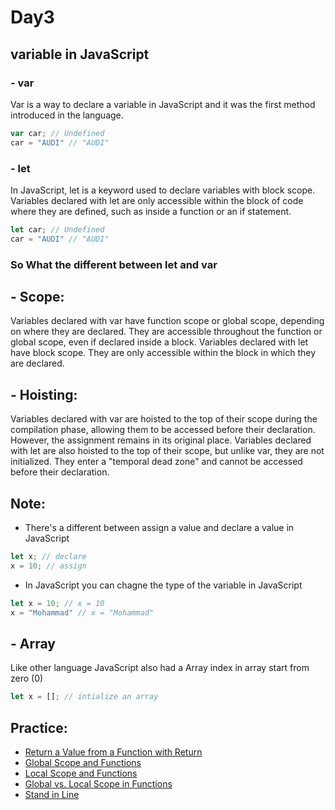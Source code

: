 # Day3

## variable in JavaScript

### - var 
Var is a way to declare a variable in JavaScript and it was the first method introduced in the language.
``` javascript
var car; // Undefined
car = "AUDI" // "AUDI"
```
### - let

In JavaScript, let is a keyword used to declare variables with block scope. Variables declared with let are only accessible within the block of code where they are defined, such as inside a function or an if statement.
``` javascript
let car; // Undefined
car = "AUDI" // "AUDI"
```
### So What the different between let and var

## - Scope:

Variables declared with var have function scope or global scope, depending on where they are declared. They are accessible throughout the function or global scope, even if declared inside a block.
Variables declared with let have block scope. They are only accessible within the block in which they are declared.
## - Hoisting:

Variables declared with var are hoisted to the top of their scope during the compilation phase, allowing them to be accessed before their declaration. However, the assignment remains in its original place.
Variables declared with let are also hoisted to the top of their scope, but unlike var, they are not initialized. They enter a "temporal dead zone" and cannot be accessed before their declaration.

## Note: 
- There's a different between assign a value and declare a value in JavaScript
``` javascript
let x; // declare
x = 10; // assign
```
- In JavaScript you can chagne the type of the variable in JavaScript
``` javascript
let x = 10; // x = 10
x = "Mohammad" // x = "Mohammad"
```
## - Array
Like other language JavaScript also had a Array
index in array start from zero (0)
``` javascript
let x = []; // intialize an array
```

## Practice:
- [Return a Value from a Function with Return](https://www.freecodecamp.org/learn/javascript-algorithms-and-data-structures/basic-javascript/global-scope-and-functions)
- [Global Scope and Functions](https://www.freecodecamp.org/learn/javascript-algorithms-and-data-structures/basic-javascript/global-scope-and-functions)
- [Local Scope and Functions](https://www.freecodecamp.org/learn/javascript-algorithms-and-data-structures/basic-javascript/local-scope-and-functions)
- [Global vs. Local Scope in Functions](https://www.freecodecamp.org/learn/javascript-algorithms-and-data-structures/basic-javascript/local-scope-and-functions)
- [Stand in Line](https://www.freecodecamp.org/learn/javascript-algorithms-and-data-structures/basic-javascript/global-vs--local-scope-in-functions)
